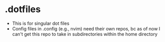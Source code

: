 # .dotfiles

- This is for singular dot files
- Config files in .config (e.g., nvim) need their own repos, bc as of now I can't get this repo to take in subdirectories within the home directory
